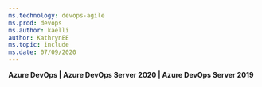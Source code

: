 ```yaml
---
ms.technology: devops-agile
ms.prod: devops
ms.author: kaelli
author: KathrynEE
ms.topic: include
ms.date: 07/09/2020
---
```


**Azure DevOps | Azure DevOps Server 2020 | Azure DevOps Server 2019**